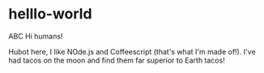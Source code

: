 # helllo-world

ABC
Hi humans!

Hubot here, I like NOde.js and Coffeescript (that's what I'm made of!).
I've had tacos on the moon and find them far superior to Earth tacos!

